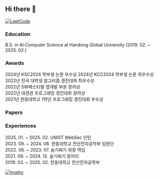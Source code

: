 ## Hi there 👋

<!--
**wnghks7787/wnghks7787** is a ✨ _special_ ✨ repository because its `README.md` (this file) appears on your GitHub profile.

Here are some ideas to get you started:

- 🔭 I’m currently working on ...
- 🌱 I’m currently learning ...
- 👯 I’m looking to collaborate on ...
- 🤔 I’m looking for help with ...
- 💬 Ask me about ...
- 📫 How to reach me: ...
- 😄 Pronouns: ...
- ⚡ Fun fact: ...
-->
<!-- This line is for Icons -->
[![LeetCode](https://img.shields.io/badge/LeetCode-000000?style=for-the-badge&logo=LeetCode&logoColor=#d16c06)](https://leetcode.com/u/wnghks7787/)

### Education
B.S. in AI·Computer Science at Handong Global University (2019. 02. ~ 2025. 02.)


### Awards

2024년 KSC2024 학부생 논문 우수상
2024년 KCC2024 학부생 논문 최우수상  
2022년 전국 대학생 알고리즘 경진대회 최우수상  
2022년 SW페스티벌 앱개발 부문 장려상  
2022년 대경권 프로그래밍 경진대회 장려상  
2021년 한동대학교 1학년 프로그래밍 경진대회 우수상  

### Papers


### Experiences
2025\. 01. ~ 2025. 02. UNIST WebSec 인턴  
2023\. 09. ~ 2024. 08. 한동대학교 전산전자공학부 임원단  
2022\. 08. ~ 2023. 07. 슬기짜기 회장 역임  
2021\. 09. ~ 2024. 12. 슬기짜기 동아리  
2019\. 03. ~ 2025. 02. 한동대학교 전산전자공학부  


<!-- This line is for Trophy -->
[![trophy](https://github-profile-trophy.vercel.app/?username=wnghks7787&row=1)](https://github.com/ryo-ma/github-profile-trophy)
